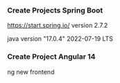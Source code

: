 ### Create Projects Spring Boot


https://start.spring.io/ version 2.7.2

java version "17.0.4" 2022-07-19 LTS


### Create Project Angular 14

ng new frontend